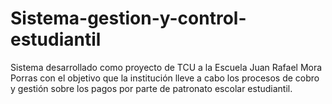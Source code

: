 # Sistema-gestion-y-control-estudiantil
Sistema desarrollado como proyecto de TCU a la Escuela Juan Rafael Mora Porras con el objetivo que la institución lleve a cabo los procesos de cobro y gestión sobre los pagos por parte de patronato escolar estudiantil. 
